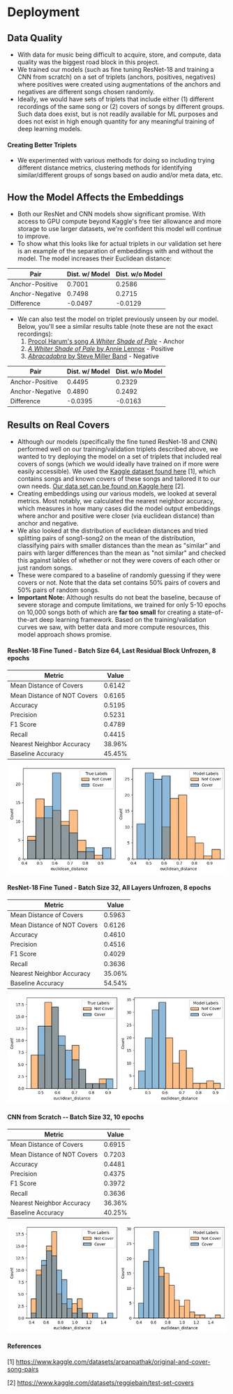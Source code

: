 # Deployment
## Data Quality
- With data for music being difficult to acquire, store, and compute, data quality was the biggest road block in this project. 
- We trained our models (such as fine tuning ResNet-18 and training a CNN from scratch) on a set of triplets (anchors, positives, negatives) where positives were created using augmentations of the anchors and negatives are different songs chosen randomly.
- Ideally, we would have sets of triplets that include either (1) different recordings of the same song or (2) covers of songs by different groups. Such data does exist, but is not readily available for ML purposes and does not exist in high enough quantity for any meaningful training of deep learning models.
#### Creating Better Triplets
- We experimented with various methods for doing so including trying different distance metrics, clustering methods for identifying similar/different groups of songs based on audio and/or meta data, etc.
## How the Model Affects the Embeddings
- Both our ResNet and CNN models show significant promise. With access to GPU compute beyond Kaggle's free tier allowance and more storage to use larger datasets, we're confident this model will continue to improve.
- To show what this looks like for actual triplets in our validation set here is an example of the separation of embeddings with and without the model. The model increases their Euclidean distance:

| Pair | Dist. w/ Model | Dist. w/o Model |
| ---- | ---- | ---- |
|Anchor-Positive | 0.7001| 0.2586 |
|Anchor-Negative | 0.7498| 0.2715 |
|Difference | -0.0497| -0.0129| 
- We can also test the model on triplet previously unseen by our model. Below, you'll see a similar results table (note these are not the exact recordings):
    1. [Procol Harum's song *A Whiter Shade of Pale*](https://www.youtube.com/watch?v=CJxpKlTID2Q) - Anchor
    2. [*A Whiter Shade of Pale* by Annie Lennox](https://www.youtube.com/watch?v=VZqPoriYXho) - Positive
    3. [*Abracadabra* by Steve Miller Band](https://www.youtube.com/watch?v=tY8B0uQpwZs) - Negative

| Pair | Dist. w/ Model | Dist. w/o Model |
| ---- | ---- | ---- |
|Anchor-Positive | 0.4495| 0.2329 |
|Anchor-Negative | 0.4890| 0.2492 |
|Difference | -0.0395| -0.0163| 
## Results on Real Covers
- Although our models (specifically the fine tuned ResNet-18 and CNN) performed well on our training/validation triplets described above, we wanted to try deploying the model on a set of triplets that included real covers of songs (which we would ideally have trained on if more were easily accessible). We used the [Kaggle dataset found here](https://www.kaggle.com/datasets/arpanpathak/original-and-cover-song-pairs) [1], which contains songs and known covers of these songs and tailored it to our own needs. [Our data set can be found on Kaggle here](https://www.kaggle.com/datasets/reggiebain/test-set-covers ) [2].
- Creating embeddings using our various models, we looked at several metrics. Most notably, we calculated the nearest neighbor accuracy, which measures in how many cases did the model output embeddings where anchor and positive were closer (via euclidean distance) than anchor and negative. 
- We also looked at the distribution of euclidean distances and tried splitting pairs of song1-song2 on the mean of the distribution, classifying pairs with smaller distances than the mean as "similar" and pairs with larger differences than the mean as "not similar" and checked this against lables of whether or not they were covers of each other or just random songs. 
- These were compared to a baseline of randomly guessing if they were covers or not. Note that the data set contains 50% pairs of covers and 50% pairs of random songs.
- **Important Note:** Although results do not beat the baseline, because of severe storage and compute limitations, we trained for only 5-10 epochs on 10,000 songs both of which are **far too small** for creating a state-of-the-art deep learning framework. Based on the training/validation curves we saw, with better data and more compute resources, this model approach shows promise.
#### ResNet-18 Fine Tuned - Batch Size 64, Last Residual Block Unfrozen, 8 epochs
| **Metric** | **Value** |
| ------| ------ |
| Mean Distance of Covers | 0.6142 |
| Mean Distance of NOT Covers | 0.6165 |
| Accuracy |  0.5195 |
| Precision | 0.5231 |
| F1 Score |  0.4789 |
| Recall | 0.4415 |
| Nearest Neighbor Accuracy | 38.96%|
| Baseline Accuracy | 45.45%|

![](../images/distance-distribution-resnet18-64-frozen.jpg "distances1")

#### ResNet-18 Fine Tuned - Batch Size 32, All Layers Unfrozen, 8 epochs
| **Metric** | **Value** |
| ---- | ---- |
| Mean Distance of Covers | 0.5963 |
| Mean Distance of NOT Covers | 0.6126 |
| Accuracy | 0.4610 |
| Precision | 0.4516 |
| F1 Score | 0.4029 |
| Recall | 0.3636 |
| Nearest Neighbor Accuracy | 35.06% |
| Baseline Accuracy|  54.54% |

![](../images/distance-distribution-resnet18-32-unfrozen.jpg "distances2")
#### CNN from Scratch -- Batch Size 32, 10 epochs
| **Metric** | **Value** |
| ---- | ---- |
| Mean Distance of Covers| 0.6915 |
| Mean Distance of NOT Covers| 0.7203|
| Accuracy| 0.4481|
| Precision| 0.4375|
| F1 Score| 0.3972|
| Recall| 0.3636|
| Nearest Neighbor Accuracy| 36.36%|
| Baseline Accuracy| 40.25%|

![](../images/distance-distribution-cnn-32.jpg "distances3")
#### References
[1] https://www.kaggle.com/datasets/arpanpathak/original-and-cover-song-pairs

[2] https://www.kaggle.com/datasets/reggiebain/test-set-covers 
